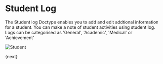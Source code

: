 # Student Log

The Student log Doctype enables you to add and edit addtional information for a student.
You can make a note of student activities using student log.
Logs can be categorised as 'General', 'Academic', 'Medical' or 'Achievement'

<img class="screenshot" alt="Student" src="/docs/assets/img/schools/student/student-log.png">

{next}
